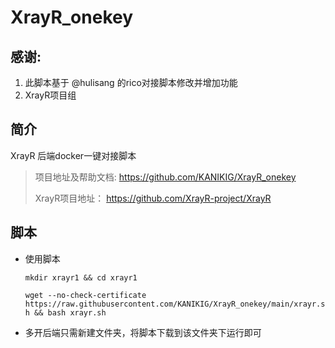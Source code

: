 # XrayR_onekey

## 感谢: 

1. 此脚本基于 @hulisang 的rico对接脚本修改并增加功能
2. XrayR项目组

## 简介

XrayR 后端docker一键对接脚本

> 项目地址及帮助文档:  https://github.com/KANIKIG/XrayR_onekey
>
> XrayR项目地址： https://github.com/XrayR-project/XrayR

## 脚本

* 使用脚本  

  `mkdir xrayr1 && cd xrayr1`

  `wget --no-check-certificate https://raw.githubusercontent.com/KANIKIG/XrayR_onekey/main/xrayr.sh && bash xrayr.sh`  

* 多开后端只需新建文件夹，将脚本下载到该文件夹下运行即可


